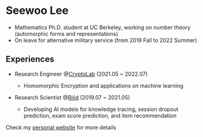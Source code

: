 # Seewoo Lee

- Mathematics Ph.D. student at UC Berkeley, working on number theory (automorphic forms and representations)
- On leave for alternative military service (from 2019 Fall to 2022 Summer)

## Experiences

- Research Engineer @[CryptoLab](https://www.cryptolab.co.kr) (2021.05 ~ 2022.07)
  - Homomorphic Encryption and applications on machine learning

- Research Scientist @[Riiid](https://www.riiid.co) (2019.07 ~ 2021.05)
  - Developing AI models for knowledge tracing, session dropout prediction, exam score prediction, and item recommendation

Check my [personal website](https://seewoo5.github.io/) for more details

<!--
**seewoo5/seewoo5** is a ✨ _special_ ✨ repository because its `README.md` (this file) appears on your GitHub profile.

Here are some ideas to get you started:

- 🔭 I’m currently working on ...
- 🌱 I’m currently learning ...
- 👯 I’m looking to collaborate on ...
- 🤔 I’m looking for help with ...
- 💬 Ask me about ...
- 📫 How to reach me: ...
- 😄 Pronouns: ...
- ⚡ Fun fact: ...
-->
